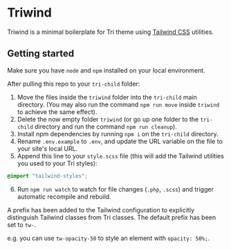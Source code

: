 # Triwind

Triwind is a minimal boilerplate for Tri theme using [Tailwind CSS](https://tailwindcss.com/) utilities.

## Getting started

Make sure you have `node` and `npm` installed on your local environment.

After pulling this repo to your `tri-child` folder:
1. Move the files inside the `triwind` folder into the `tri-child` main directory. (You may also run the command `npm run move` inside `triwind` to achieve the same effect).
2. Delete the now empty folder `triwind` (or go up one folder to the `tri-child` directory and run the command `npm run cleanup`).
3. Install npm dependencies by running `npm i` on the `tri-child` directory.
4. Rename `.env.example` to `.env`, and update the URL variable on the file to your site's local URL.
5. Append this line to your `style.scss` file (this will add the Tailwind utilities you used to your Tri styles): 

```scss
@import "tailwind-styles";
```

6. Run `npm run watch` to watch for file changes (`.php`, `.scss`) and trigger automatic recompile and rebuild.

A prefix has been added to the Tailwind configuration to explicitly distinguish Tailwind classes from Tri classes. The default prefix has been set to `tw-`.

e.g. you can use `tw-opacity-50` to style an element with `opacity: 50%;`.
